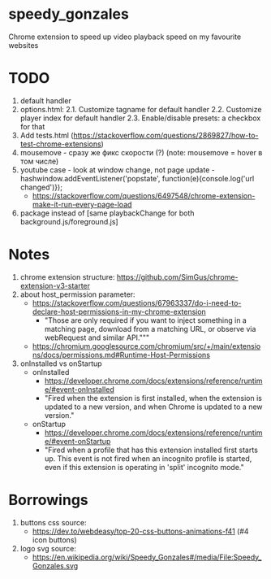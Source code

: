 # speedy_gonzales
Chrome extension to speed up video playback speed on my favourite websites

# TODO
1. default handler
2. options.html:
    2.1. Customize tagname for default handler
    2.2. Customize player index for default handler
    2.3. Enable/disable presets: a checkbox for that
3. Add tests.html (https://stackoverflow.com/questions/2869827/how-to-test-chrome-extensions)
4. mousemove - сразу же фикс скорости (?) (note: mousemove = hover в том числе)
5. youtube case - look at window change, not page update - hashwindow.addEventListener('popstate', function(e){console.log('url changed')});
    - https://stackoverflow.com/questions/6497548/chrome-extension-make-it-run-every-page-load
6. package instead of [same playbackChange for both background.js/foreground.js]

# Notes
1. chrome extension structure: https://github.com/SimGus/chrome-extension-v3-starter
2. about host_permission parameter:
    - https://stackoverflow.com/questions/67963337/do-i-need-to-declare-host-permissions-in-my-chrome-extension
        - "Those are only required if you want to inject something in a matching page, download from a matching URL, or observe via webRequest and similar API."""
    - https://chromium.googlesource.com/chromium/src/+/main/extensions/docs/permissions.md#Runtime-Host-Permissions
3. onInstalled vs onStartup
    - onInstalled
        - https://developer.chrome.com/docs/extensions/reference/runtime/#event-onInstalled
        - "Fired when the extension is first installed, when the extension is updated to a new version, and when Chrome is updated to a new version."
    - onStartup
        - https://developer.chrome.com/docs/extensions/reference/runtime/#event-onStartup
        - "Fired when a profile that has this extension installed first starts up. This event is not fired when an incognito profile is started, even if this extension is operating in 'split' incognito mode."

# Borrowings
1. buttons css source:
    - https://dev.to/webdeasy/top-20-css-buttons-animations-f41 (#4 icon buttons)
2. logo svg source:
    - https://en.wikipedia.org/wiki/Speedy_Gonzales#/media/File:Speedy_Gonzales.svg
